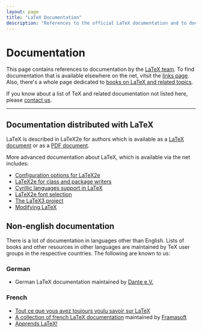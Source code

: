 ```yaml
---
layout: page
title: "LaTeX Documentation"
description: "References to the official LaTeX documentation and to documentation that is available on the net. Also contains a non-English documentation  section."
---
```


# Documentation

This page contains references to documentation by the [LaTeX team]({{site.baseurl}}/about/team/). To find documentation that is available elsewhere on the net, vitsit the [links page]({{site.baseurl}}/help/links/). Also, there's a whole page dedicated to [books on LaTeX and related topics]({{site.baseurl}}/help/books/).

If you know about a list of TeX and related documentation not listed here, please [contact us]({{site.baseurl}}/contact/).

***

## Documentation distributed with LaTeX

LaTeX is described in LaTeX2e for authors which is available as a [LaTeX document](usrguide.tex) or as a [PDF document](usrguide.pdf).

More advanced documentation about LaTeX, which is available via the net includes: 

+ [Configuration options for LaTeX2e](cfgguide.pdf)
+ [LaTeX2e for class and package writers](clsguide.pdf)
+ [Cyrillic languages support in LaTeX](cyrguide.pdf)
+ [LaTeX2e font selection](fntguide.pdf)
+ [The LaTeX3 project](ltx3info.pdf)
+ [Modifying LaTeX](modguide.pdf)

## Non-english documentation

There is a lot of documentation in languages other than English. Lists of books and other resources in other languages are maintained by TeX user groups in the respective countries. The following are known to us:

###  German
+ German LaTeX documentation maintained by [Dante e.V.](http://www.dante.de/)

### French

+ [Tout ce que vous avez toujours voulu savoir sur LaTeX](http://lozzone.free.fr/index.php?vlunch=latex)
+ [A collection of french LaTeX documentation](http://www.framasoft.net/rubrique266.html) maintained by [Framasoft](http://www.framasoft.net/)
+ [Apprends LaTeX!](http://www.babafou.eu.org/Apprends_LaTeX/)


